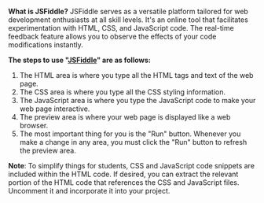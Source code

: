 **What is JSFiddle?**
JSFiddle serves as a versatile platform tailored for web development enthusiasts at all skill levels.
It's an online tool that facilitates experimentation with HTML, CSS, and JavaScript code.
The real-time feedback feature allows you to observe the effects of your code modifications instantly.

**The steps to use "[JSFiddle](https://jsfiddle.net/)" are as follows:**
1. The HTML area is where you type all the HTML tags and text of the web page.
2. The CSS area is where you type all the CSS styling information.
3. The JavaScript area is where you type the JavaScript code to make your web page interactive.
4. The preview area is where your web page is displayed like a web browser.
5. The most important thing for you is the "Run" button. Whenever you make a change in any area, you must click the "Run" button to refresh the preview area.


**Note**: 
To simplify things for students, CSS and JavaScript code snippets are included within the HTML code. If desired, you can extract the relevant portion of the HTML code that references the CSS and JavaScript files. Uncomment it and incorporate it into your project.
